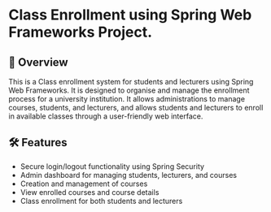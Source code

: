 # Class Enrollment using Spring Web Frameworks Project.

## 📘 Overview
This is a Class enrollment system for students and lecturers using Spring Web Frameworks. It is designed to organise and manage the enrollment process for a university institution. It allows administrations to manage courses, students, and lecturers, and allows students and lecturers to enroll in available classes through a user-friendly web interface.

## 🛠️ Features
- Secure login/logout functionality using Spring Security
- Admin dashboard for managing students, lecturers, and courses
- Creation and management of courses
- View enrolled courses and course details
- Class enrollment for both students and lecturers

